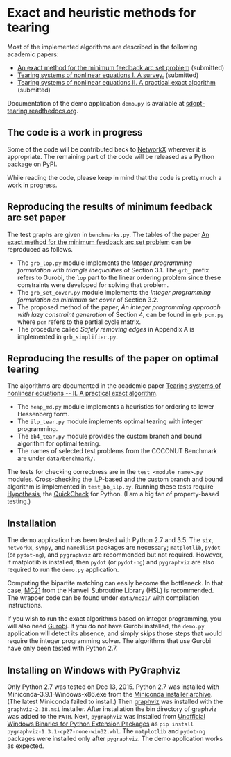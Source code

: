 
Exact and heuristic methods for tearing
=======================================

Most of the implemented algorithms are described in the following 
academic papers:

  - [An exact method for the minimum feedback arc set problem](http://reliablecomputing.eu/baharev_minimum_feedback_arc_set.pdf) (submitted)
  - [Tearing systems of nonlinear equations I. A survey.](http://reliablecomputing.eu/baharev_tearing_survey.pdf) (submitted)
  - [Tearing systems of nonlinear equations II. A practical exact algorithm](http://reliablecomputing.eu/baharev_tearing_exact_algorithm.pdf) (submitted)

Documentation of the demo application `demo.py` is available at 
[sdopt-tearing.readthedocs.org](https://sdopt-tearing.readthedocs.org). 


The code is a work in progress
------------------------------

Some of the code will be contributed back to 
[NetworkX](http://networkx.github.io/documentation/latest/overview.html)
wherever it is appropriate. The remaining part of the code will be released 
as a Python package on PyPI.

While reading the code, please keep in mind that the code is pretty much
a work in progress.


Reproducing the results of minimum feedback arc set paper
---------------------------------------------------------

The test graphs are given in `benchmarks.py`. The tables of the paper
[An exact method for the minimum feedback arc set problem](http://reliablecomputing.eu/baharev_minimum_feedback_arc_set.pdf) 
can be reproduced as follows. 

 - The `grb_lop.py` module implements the *Integer programming 
 formulation with triangle inequalities* of Section 3.1. The `grb_` 
 prefix refers to Gurobi, the `lop` part to the linear ordering problem 
 since these constraints were developed for solving that problem. 
 - The `grb_set_cover.py` module implements the *Integer programming 
 formulation as minimum set cover* of Section 3.2. 
 - The proposed method of the paper, *An integer programming approach 
 with lazy constraint generation* of Section 4, can be found in 
 `grb_pcm.py` where `pcm` refers to the partial cycle matrix. 
 - The procedure called *Safely removing edges* in Appendix A is 
 implemented in `grb_simplifier.py`.


Reproducing the results of the paper on optimal tearing
-------------------------------------------------------

The algorithms are documented in the academic paper
[Tearing systems of nonlinear equations -- II. A practical exact algorithm](http://reliablecomputing.eu/baharev_tearing_exact_algorithm.pdf).

 - The `heap_md.py` module implements a heuristics for ordering to lower
 Hessenberg form.
 - The `ilp_tear.py` module implements optimal tearing with integer 
 programming.
 - The `bb4_tear.py` module provides the custom branch and bound 
 algorithm for optimal tearing.
 - The names of selected test problems from the COCONUT Benchmark are 
 under `data/benchmark/`.

The tests for checking correctness are in the `test_<module name>.py` 
modules. Cross-checking the ILP-based and the custom branch and bound 
algorithm is implemented in `test_bb_ilp.py`. Running these tests 
require [Hypothesis](https://hypothesis.readthedocs.org/en/release/), the 
[QuickCheck](https://en.wikipedia.org/wiki/QuickCheck) for Python.
(I am a big fan of property-based testing.)


Installation
------------

The demo application has been tested with Python 2.7 and 3.5. The `six`,
`networkx`, `sympy`, and `namedlist` packages are necessary; 
`matplotlib`, `pydot` (or `pydot-ng`), and `pygraphviz` are 
recommended but not required. However, if matplotlib is installed, then
`pydot` (or `pydot-ng`) and `pygraphviz` are also required to run the 
`demo.py` application.

Computing the bipartite matching can easily become the bottleneck. In 
that case, [MC21](http://www.hsl.rl.ac.uk/catalogue/mc21.html) from 
the Harwell Subroutine Library (HSL) is recommended. The wrapper code 
can be found under `data/mc21/` with compilation instructions.

If you wish to run the exact algorithms based on integer programming, 
you will also need [Gurobi](http://www.gurobi.com/). If you do not have 
Gurobi installed, the `demo.py` application will detect its absence, and 
simply skips those steps that would require the integer programming 
solver. The algorithms that use Gurobi have only been tested with Python 
2.7.


Installing on Windows with PyGraphviz
-------------------------------------

Only Python 2.7 was tested on Dec 13, 2015. Python 2.7 was installed 
with Miniconda-3.9.1-Windows-x86.exe from the
[Miniconda installer archive](https://repo.continuum.io/miniconda/). 
(The latest Miniconda failed to install.) Then 
[graphviz](http://www.graphviz.org/Download_windows.php) was installed 
with the `graphviz-2.38.msi` installer. After installation the bin 
directory of graphviz was added to the `PATH`. Next, `pygraphviz` was 
installed from 
[Unofficial Windows Binaries for Python Extension Packages](http://www.lfd.uci.edu/~gohlke/pythonlibs/#pygraphviz)
as `pip install pygraphviz-1.3.1-cp27-none-win32.whl`.
The `matplotlib` and `pydot-ng` packages were installed only after
`pygraphviz`. The demo application works as expected.

